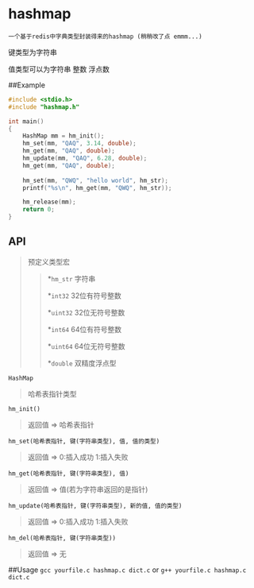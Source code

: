 # hashmap
	一个基于redis中字典类型封装得来的hashmap (稍稍改了点 emmm...)

键类型为字符串

值类型可以为字符串 整数 浮点数

##Example

~~~c
#include <stdio.h>
#include "hashmap.h"

int main()
{
    HashMap mm = hm_init();
    hm_set(mm, "QAQ", 3.14, double);
    hm_get(mm, "QAQ", double);
    hm_update(mm, "QAQ", 6.28, double);
    hm_get(mm, "QAQ", double);
    
    hm_set(mm, "QWQ", "hello world", hm_str);
    printf("%s\n", hm_get(mm, "QWQ", hm_str));

    hm_release(mm);
    return 0;
}
~~~

## API
>预定义类型宏
>>*`hm_str` 字符串 
>>
>>*`int32` 32位有符号整数
>>
>>*`uint32` 32位无符号整数
>>
>>*`int64` 64位有符号整数
>>
>>*`uint64` 64位无符号整数
>>
>>*`double` 双精度浮点型

`HashMap` 
>哈希表指针类型

`hm_init()`
>返回值 => 哈希表指针

`hm_set(哈希表指针, 键(字符串类型), 值, 值的类型)`
>返回值 =>  0:插入成功 1:插入失败

`hm_get(哈希表指针, 键(字符串类型), 值)`
>返回值 => 值(若为字符串返回的是指针)

`hm_update(哈希表指针, 键(字符串类型), 新的值, 值的类型)`
>返回值 =>  0:插入成功 1:插入失败

`hm_del(哈希表指针, 键(字符串类型))`
>返回值 => 无

##Usage
`gcc yourfile.c hashmap.c dict.c` or `g++ yourfile.c hashmap.c dict.c`